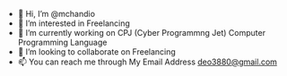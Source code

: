 - 👋 Hi, I’m @mchandio
- 👀 I’m interested in Freelancing
- 🌱 I’m currently working on CPJ (Cyber Programmng Jet) Computer Programming Language
- 💞️ I’m looking to collaborate on Freelancing
- 📫 You can reach me through My Email Address deo3880@gmail.com

<!---
mchandio/mchandio is a ✨ special ✨ repository because its `README.md` (this file) appears on your GitHub profile.
You can click the Preview link to take a look at your changes.
--->
